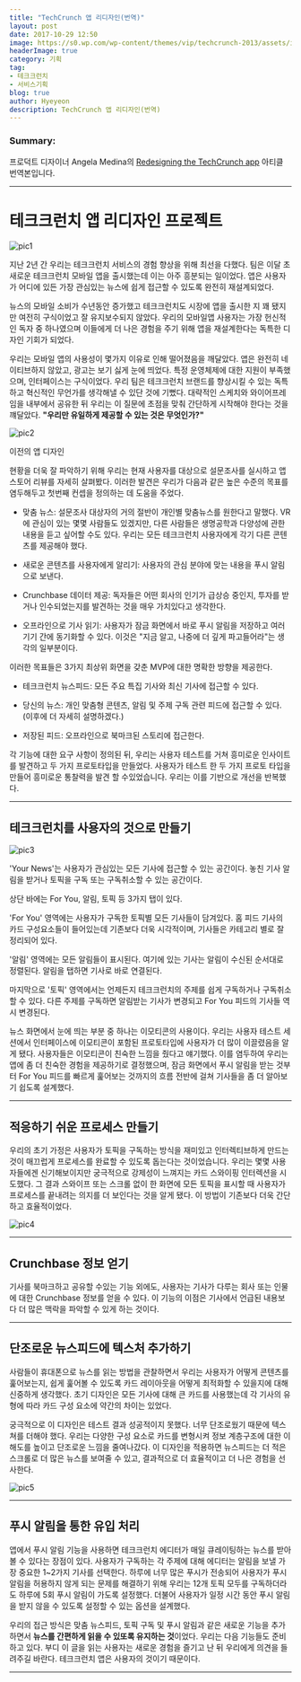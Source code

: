 ```yaml
---
title: "TechCrunch 앱 리디자인(번역)"
layout: post
date: 2017-10-29 12:50
image: https://s0.wp.com/wp-content/themes/vip/techcrunch-2013/assets/images/logo.svg
headerImage: true
category: 기획
tag:
- 테크크런치
- 서비스기획
blog: true
author: Hyeyeon
description: TechCrunch 앱 리디자인(번역)
---
```


### Summary:

프로덕트 디자이너 Angela Medina의 [Redesigning the TechCrunch app](https://techcrunch.com/2017/10/21/redesigning-the-techcrunch-app/) 아티클 번역본입니다.

---

# 테크크런치 앱 리디자인 프로젝트

![pic1](https://tctechcrunch2011.files.wordpress.com/2017/10/1-lead-image.jpg?w=686&zoom=2)

지난 2년 간 우리는 테크크런치 서비스의 경험 향상을 위해 최선을 다했다. 팀은 이달 초 새로운 테크크런치 모바일 앱을 출시했는데 이는 아주 흥분되는 일이었다. 앱은 사용자가 어디에 있든 가장 관심있는 뉴스에 쉽게 접근할 수 있도록 완전히 재설계되었다.

뉴스의 모바일 소비가 수년동안 증가했고 테크크런치도 시장에 앱을 출시한 지 꽤 됐지만 여전히 구식이었고 잘 유지보수되지 않았다. 우리의 모바일앱 사용자는 가장 헌신적인 독자 중 하나였으며 이들에게 더 나은 경험을 주기 위해 앱을 재설계한다는 독특한 디자인 기회가 되었다.

우리는 모바일 앱의 사용성이 몇가지 이유로 인해 떨어졌음을 깨달았다. 앱은 완전히 네이티브하지 않았고, 광고는 보기 싫게 눈에 띄었다. 특정 운영체제에 대한 지원이 부족했으며, 인터페이스는 구식이었다. 우리 팀은 테크크런치 브랜드를 향상시킬 수 있는 독특하고 혁신적인 무언가를 생각해낼 수 있단 것에 기뻤다. 대략적인 스케치와 와이어프레임을 내부에서 공유한 뒤 우리는 이 질문에 초점을 맞춰 간단하게 시작해야 한다는 것을 꺠달았다. **"우리만 유일하게 제공할 수 있는 것은 무엇인가?"**

![pic2](https://s.aolcdn.com/dims-global/dims3/GLOB/resize/722x712/quality/80/https://tctechcrunch2011.files.wordpress.com/2017/10/21.png)
<figcaption class="caption">이전의 앱 디자인</figcaption>

현황을 더욱 잘 파악하기 위해 우리는 현재 사용자를 대상으로 설문조사를 실시하고 앱스토어 리뷰를 자세히 살펴봤다. 이러한 발견은 우리가 다음과 같은 높은 수준의 목표를 염두해두고 첫번째 컨셉을 정의하는 데 도움을 주었다.

* 맞춤 뉴스: 설문조사 대상자의 거의 절반이 개인별 맞춤뉴스를 원한다고 말했다. VR에 관심이 있는 몇몇 사람들도 있겠지만, 다른 사람들은 생명공학과 다양성에 관한 내용을 듣고 싶어할 수도 있다. 우리는 모든 테크크런치 사용자에게 각기 다른 콘텐츠를 제공해야 했다.

* 새로운 콘텐츠를 사용자에게 알리기: 사용자의 관심 분야에 맞는 내용을 푸시 알림으로 보낸다.

* Crunchbase 데이터 제공: 독자들은 어떤 회사의 인기가 급상승 중인지, 투자를 받거나 인수되었는지를 발견하는 것을 매우 가치있다고 생각한다.

* 오프라인으로 기사 읽기: 사용자가 잠금 화면에서 바로 푸시 알림을 저장하고 여러 기기 간에 동기화할 수 있다. 이것은 "지금 알고, 나중에 더 깊게 파고들어라"는 생각의 일부분이다.

이러한 목표들은 3가지 최상위 화면을 갖춘 MVP에 대한 명확한 방향을 제공한다.

* 테크크런치 뉴스피드: 모든 주요 특집 기사와 최신 기사에 접근할 수 있다.

* 당신의 뉴스: 개인 맞춤형 콘텐츠, 알림 및 주제 구독 관련 피드에 접근할 수 있다. (이후에 더 자세히 설명하겠다.)

* 저장된 피드: 오프라인으로 북마크된 스토리에 접근한다.

각 기능에 대한 요구 사항이 정의된 뒤, 우리는 사용자 테스트를 거쳐 흥미로운 인사이트를 발견하고 두 가지 프로토타입을 만들었다. 사용자가 테스트 한 두 가지 프로토 타입을 만들어 흥미로운 통찰력을 발견 할 수있었습니다. 우리는 이를 기반으로 개선을 반복했다.

---

## 테크크런치를 사용자의 것으로 만들기

![pic3](https://tctechcrunch2011.files.wordpress.com/2017/10/35.gif?w=462&h=679&zoom=2)

'Your News'는 사용자가 관심있는 모든 기사에 접근할 수 있는 공간이다. 놓친 기사 알림을 받거나 토픽을 구독 또는 구독취소할 수 있는 공간이다.

상단 바에는 For You, 알림, 토픽 등 3가지 탭이 있다.

'For You' 영역에는 사용자가 구독한 토픽별 모든 기사들이 담겨있다. 홈 피드 기사의 카드 구성요소들이 들어있는데 기존보다 더욱 시각적이며, 기사들은 카테고리 별로 잘 정리되어 있다.

'알림' 영역에는 모든 알림들이 표시된다. 여기에 있는 기사는 알림이 수신된 순서대로 정렬된다. 알림을 탭하면 기사로 바로 연결된다.

마지막으로 '토픽' 영역에서는 언제든지 테크크런치의 주제를 쉽게 구독하거나 구독취소할 수 있다. 다른 주제를 구독하면 알림받는 기사가 변경되고 For You 피드의 기사들 역시 변경된다.

뉴스 화면에서 눈에 띄는 부분 중 하나는 이모티콘의 사용이다. 우리는 사용자 테스트 세션에서 인터페이스에 이모티콘이 포함된 프로토타입에 사용자가 더 많이 이끌렸음을 알게 됐다. 사용자들은 이모티콘이 친숙한 느낌을 줬다고 얘기했다. 이를 염두하여 우리는 앱에 좀 더 친숙한 경험을 제공하기로 결정했으며, 잠금 화면에서 푸시 알림을 받는 것부터 For You 피드를 빠르게 훑어보는 것까지의 흐름 전반에 걸쳐 기사들을 좀 더 알아보기 쉽도록 설계했다.

---

## 적응하기 쉬운 프로세스 만들기

우리의 초기 가정은 사용자가 토픽을 구독하는 방식을 재미있고 인터렉티브하게 만드는 것이 매끄럽게 프로세스를 완료할 수 있도록 돕는다는 것이었습니다. 우리는 몇몇 사용자들에겐 신기해보이지만 궁극적으로 강제성이 느껴지는 카드 스와이핑 인터렉션을 시도했다. 그 결과 스와이프 또는 스크롤 없이 한 화면에 모든 토픽을 표시할 때 사용자가 프로세스를 끝내려는 의지를 더 보인다는 것을 알게 됐다. 이 방법이 기존보다 더욱 간단하고 효율적이었다.

![pic4](https://tctechcrunch2011.files.wordpress.com/2017/10/41.gif?w=640&h=352&zoom=2)

---

## Crunchbase 정보 얻기

기사를 북마크하고 공유할 수있는 기능 외에도, 사용자는 기사가 다루는 회사 또는 인물에 대한 Crunchbase 정보를 얻을 수 있다. 이 기능의 이점은 기사에서 언급된 내용보다 더 많은 맥락을 파악할 수 있게 하는 것이다.

---

## 단조로운 뉴스피드에 텍스처 추가하기

사람들이 휴대폰으로 뉴스를 읽는 방법을 관찰하면서 우리는 사용자가 어떻게 콘텐츠를 훑어보는지, 쉽게 훑어볼 수 있도록 카드 레이아웃을 어떻게 최적화할 수 있을지에 대해 신중하게 생각했다. 초기 디자인은 모든 기사에 대해 큰 카드를 사용했는데 각 기사의 유형에 따라 카드 구성 요소에 약간의 차이는 있었다.

궁극적으로 이 디자인은 테스트 결과 성공적이지 못했다. 너무 단조로웠기 때문에 텍스쳐를 더해야 했다. 우리는 다양한 구성 요소로 카드를 변형시켜 정보 계층구조에 대한 이해도를 높이고 단조로운 느낌을 줄여나갔다. 이 디자인을 적용하면 뉴스피드는 더 적은 스크롤로 더 많은 뉴스를 보여줄 수 있고, 결과적으로 더 효율적이고 더 나은 경험을 선사한다.

![pic5](https://tctechcrunch2011.files.wordpress.com/2017/10/6.png)

---

## 푸시 알림을 통한 유입 처리

앱에서 푸시 알림 기능을 사용하면 테크크런치 에디터가 매일 큐레이팅하는 뉴스를 받아볼 수 있다는 장점이 있다. 사용자가 구독하는 각 주제에 대해 에디터는 알림을 보낼 가장 중요한 1~2가지 기사를 선택한다. 하루에 너무 많은 푸시가 전송되어 사용자가 푸시 알림을 허용하지 않게 되는 문제를 해결하기 위해 우리는 12개 토픽 모두를 구독하더라도 하루에 5회 푸시 알림이 가도록 설정했다. 더불어 사용자가 일정 시간 동안 푸시 알림을 받지 않을 수 있도록 설정할 수 있는 옵션을 설계했다.

우리의 접근 방식은 맞춤 뉴스피드, 토픽 구독 및 푸시 알림과 같은 새로운 기능을 추가하면서 **뉴스를 간편하게 읽을 수 있또록 유지하는 것**이었다. 우리는 다음 기능들도 준비하고 있다. 부디 이 글을 읽는 사용자는 새로운 경험을 즐기고 난 뒤 우리에게 의견을 들려주길 바란다. 테크크런치 앱은 사용자의 것이기 때문이다.

---
